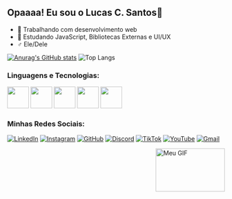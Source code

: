 ## Opaaaa! Eu sou o Lucas C. Santos🤖

- 🔭 Trabalhando com desenvolvimento web
- 🌱 Estudando JavaScript, Bibliotecas Externas e UI/UX
- ♂️ Ele/Dele


[![Anurag's GitHub stats](https://github-readme-stats.vercel.app/api?username=CarvDat&show_icons=true&theme=merko)](https://github.com/CarvDat/github-readme-stats)
![Top Langs](https://github-readme-stats.vercel.app/api/top-langs/?username=CarvDat&layout=compact&theme=merko)

### Linguagens e Tecnologias:
<p>
  <img src="https://cdn.jsdelivr.net/gh/devicons/devicon/icons/html5/html5-original.svg" width="50" height="50"/>
  <img src="https://cdn.jsdelivr.net/gh/devicons/devicon/icons/css3/css3-original.svg" width="50" height="50"/>
  <img src="https://cdn.jsdelivr.net/gh/devicons/devicon/icons/javascript/javascript-original.svg" width="50" height="50"/>
  <img src="https://cdn.jsdelivr.net/gh/devicons/devicon/icons/react/react-original.svg" width="50" height="50"/>
  <img src="https://cdn.jsdelivr.net/gh/devicons/devicon/icons/bootstrap/bootstrap-original.svg" width="50" height="50"/>
</p>

### Minhas Redes Sociais:
[![LinkedIn](https://img.shields.io/badge/LinkedIn-0A66C2?style=for-the-badge&logo=linkedin&logoColor=white)](https://www.linkedin.com/in/lucas-carvalho-68b9a3255)
[![Instagram](https://img.shields.io/badge/Instagram-E4405F?style=for-the-badge&logo=instagram&logoColor=white)](https://www.instagram.com/lucss.ext/)
[![GitHub](https://img.shields.io/badge/GitHub-181717?style=for-the-badge&logo=github&logoColor=white)](https://github.com/CarvDat)
[![Discord](https://img.shields.io/badge/Discord-7289DA?style=for-the-badge&logo=discord&logoColor=white)](https://discord.com/users/yang_998)
[![TikTok](https://img.shields.io/badge/TikTok-000000?style=for-the-badge&logo=tiktok&logoColor=white)](https://www.tiktok.com/@lucascarva888?_t=ZM-8v2bTa52KMJ&_r=1)
[![YouTube](https://img.shields.io/badge/YouTube-FF0000?style=for-the-badge&logo=youtube&logoColor=white)](https://www.youtube.com/@Yangzada)
[![Gmail](https://img.shields.io/badge/Gmail-D14836?style=for-the-badge&logo=gmail&logoColor=white)](mailto:lucascarvalhosantos44@gmail)

<img src="https://i.pinimg.com/originals/fb/93/7e/fb937e921235c42ae3d492bdd40394e1.gif" alt="Meu GIF" align="right" width="160" height="100"/>



